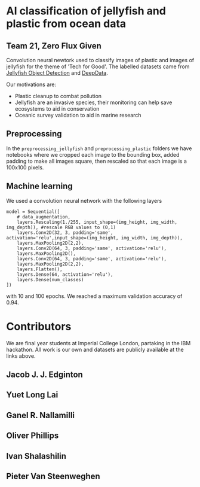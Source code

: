# AI classification of jellyfish and plastic from ocean data

## Team 21, Zero Flux Given

Convolution neural newtork used to classify images of plastic and images of jellyfish for the theme of 'Tech for Good'.
The labelled datasets came from [Jellyfish Object Detection](https://github.com/srv/jf_object_detection) and [DeepData](https://drive.google.com/drive/folders/1fsS_u2QpbRGynYkP6-D6cfvq8r0hpjXI). 

Our motivations are:

- Plastic cleanup to combat pollution
- Jellyfish are an invasive species, their monitoring can help save ecosystems to aid in conservation
- Oceanic survey validation to aid in marine research

## Preprocessing 

In the `preprocessing_jellyfish` and `preprocessing_plastic` folders we have notebooks where we cropped each image to the bounding box, added padding to make all images square, then rescaled so that each image is a 100x100 pixels. 

## Machine learning

We used a convolution neural network with the following layers 

```
model = Sequential([
    # data_augmentation,
    layers.Rescaling(1./255, input_shape=(img_height, img_width, img_depth)), #rescale RGB values to (0,1)
    layers.Conv2D(32, 3, padding='same', activation='relu',input_shape=(img_height, img_width, img_depth)),
    layers.MaxPooling2D(2,2),
    layers.Conv2D(64, 3, padding='same', activation='relu'),
    layers.MaxPooling2D(),
    layers.Conv2D(64, 3, padding='same', activation='relu'),
    layers.MaxPooling2D(2,2),
    layers.Flatten(),
    layers.Dense(64, activation='relu'),
    layers.Dense(num_classes)
])
```

with 10 and 100 epochs. We reached a maximum validation accuracy of 0.94.

# Contributors

We are final year students at Imperial College London, partaking in the IBM hackathon. All work is our own and datasets are publicly available at the links above.

## Jacob J. J. Edginton
## Yuet Long Lai
## Ganel R. Nallamilli
## Oliver Phillips
## Ivan Shalashilin
## Pieter Van Steenweghen
